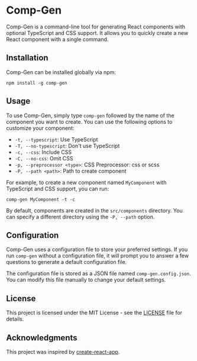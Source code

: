 # Comp-Gen

Comp-Gen is a command-line tool for generating React components with optional TypeScript and CSS support. It allows you to quickly create a new React component with a single command.

## Installation

Comp-Gen can be installed globally via npm:

```
npm install -g comp-gen
```

## Usage

To use Comp-Gen, simply type `comp-gen` followed by the name of the component you want to create. You can use the following options to customize your component:

- `-t, --typescript`: Use TypeScript
- `-T, --no-typescript`: Don't use TypeScript
- `-c, --css`: Include CSS
- `-C, --no-css`: Omit CSS
- `-p, --preprocessor <type>`: CSS Preprocessor: css or scss
- `-P, --path <path>`: Path to create component

For example, to create a new component named `MyComponent` with TypeScript and CSS support, you can run:

```
comp-gen MyComponent -t -c
```

By default, components are created in the `src/components` directory. You can specify a different directory using the `-P, --path` option.

## Configuration

Comp-Gen uses a configuration file to store your preferred settings. If you run `comp-gen` without a configuration file, it will prompt you to answer a few questions to generate a default configuration file.

The configuration file is stored as a JSON file named `comp-gen.config.json`. You can modify this file manually to change your default settings.

## License

This project is licensed under the MIT License - see the [LICENSE](LICENSE) file for details.

## Acknowledgments

This project was inspired by [create-react-app](https://github.com/facebook/create-react-app).
